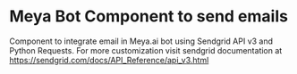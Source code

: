 # Meya Bot Component to send emails

Component to integrate email in Meya.ai bot using Sendgrid API v3 and Python Requests.
For more customization visit sendgrid documentation at https://sendgrid.com/docs/API_Reference/api_v3.html
